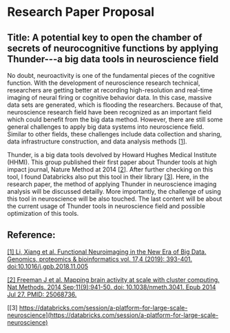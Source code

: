 # Research Paper Proposal

## Title: A potential key to open the chamber of secrets of neurocognitive functions by applying Thunder---a big data tools in neuroscience field

No doubt, neuroactivity is one of the fundamental pieces of the cognitive function. With the development of neuroscience research technical, researchers are getting better at recording high-resolution and real-time imaging of neural firing or cognitive behavior data. In this case, massive data sets are generated, which is flooding the researchers. Because of that, neuroscience research field have been recognized as an important field which could benefit from the big data method. However, there are still some general challenges to apply big data systems into neuroscience field. Similar to other fields, these challenges include data collection and sharing, data infrastructure construction, and data analysis methods [[1](https://www.ncbi.nlm.nih.gov/pmc/articles/PMC6943787/)]. 
       
Thunder, is a big data tools devolved by Howard Hughes Medical Institute (HHMI). This group published their first paper about Thunder tools at high impact journal, Nature Method at 2014 [[2](https://pubmed.ncbi.nlm.nih.gov/25068736/)]. After further checking on this tool, I found Databricks also put this tool in their library [[3](https://databricks.com/session/a-platform-for-large-scale-neuroscience)]. Here, in the research paper, the method of applying Thunder in neuroscience imaging analysis will be discussed detailly. More importantly, the challenge of using this tool in neuroscience will be also touched. The last content will be about the current usage of Thunder tools in neuroscience field and possible optimization of this tools. 
       
## Reference:

[[1] Li, Xiang et al. Functional Neuroimaging in the New Era of Big Data. Genomics, proteomics & bioinformatics vol. 17,4 (2019): 393-401. doi:10.1016/j.gpb.2018.11.005 ](https://www.ncbi.nlm.nih.gov/pmc/articles/PMC6943787/)

[[2] Freeman J et al. Mapping brain activity at scale with cluster computing. Nat Methods. 2014 Sep;11(9):941-50. doi: 10.1038/nmeth.3041. Epub 2014 Jul 27. PMID: 25068736.](https://pubmed.ncbi.nlm.nih.gov/25068736/)

[[3] https://databricks.com/session/a-platform-for-large-scale-neuroscience](https://databricks.com/session/a-platform-for-large-scale-neuroscience)

